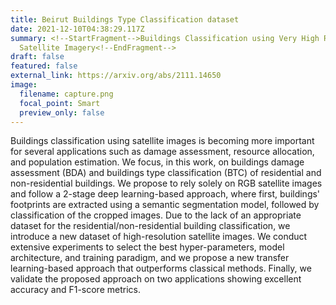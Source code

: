 ```yaml
---
title: Beirut Buildings Type Classification dataset
date: 2021-12-10T04:38:29.117Z
summary: <!--StartFragment-->Buildings Classification using Very High Resolution
  Satellite Imagery<!--EndFragment-->
draft: false
featured: false
external_link: https://arxiv.org/abs/2111.14650
image:
  filename: capture.png
  focal_point: Smart
  preview_only: false
---
```

<!--StartFragment-->

Buildings classification using satellite images is becoming more important for several applications such as damage assessment, resource allocation, and population estimation. We focus, in this work, on buildings damage assessment (BDA) and buildings type classification (BTC) of residential and non-residential buildings. We propose to rely solely on RGB satellite images and follow a 2-stage deep learning-based approach, where first, buildings' footprints are extracted using a semantic segmentation model, followed by classification of the cropped images. Due to the lack of an appropriate dataset for the residential/non-residential building classification, we introduce a new dataset of high-resolution satellite images. We conduct extensive experiments to select the best hyper-parameters, model architecture, and training paradigm, and we propose a new transfer learning-based approach that outperforms classical methods. Finally, we validate the proposed approach on two applications showing excellent accuracy and F1-score metrics.

<!--EndFragment-->